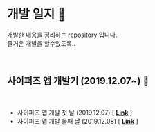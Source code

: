 # 개발 일지 :memo:

개발한 내용을 정리하는 repository 입니다.  
즐거운 개발을 할수있도록..

&nbsp;

## 사이퍼즈 앱 개발기 (2019.12.07~) :rocket:

&nbsp;

- 사이퍼즈 앱 개발 첫 날 (2019.12.07) [ **[Link](./cypersAppsDaily/start.md)** ]
- 사이퍼즈 앱 개발 둘째 날 (2019.12.08) [ **[Link](./cypersAppsDaily/start02.md)** ]
